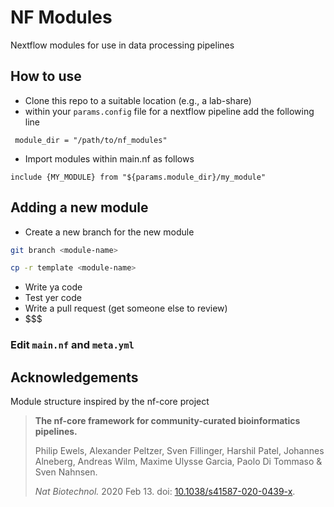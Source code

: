 # NF Modules

Nextflow modules for use in data processing pipelines


## How to use

- Clone this repo to a suitable location (e.g., a lab-share)
- within your `params.config` file for a nextflow pipeline add the following line

```
 module_dir = "/path/to/nf_modules"   
```

- Import modules within main.nf as follows

```nextflow
include {MY_MODULE} from "${params.module_dir}/my_module"
```


## Adding a new module

- Create a new branch for the new module

```bash
git branch <module-name>

cp -r template <module-name>
```

- Write ya code
- Test yer code
- Write a pull request (get someone else to review)
- $$$

### Edit `main.nf` and `meta.yml`

## Acknowledgements

Module structure inspired by the nf-core project 

> **The nf-core framework for community-curated bioinformatics pipelines.**
>
> Philip Ewels, Alexander Peltzer, Sven Fillinger, Harshil Patel, Johannes Alneberg, Andreas Wilm, Maxime Ulysse Garcia, Paolo Di Tommaso & Sven Nahnsen.
>
> _Nat Biotechnol._ 2020 Feb 13. doi: [10.1038/s41587-020-0439-x](https://dx.doi.org/10.1038/s41587-020-0439-x).
